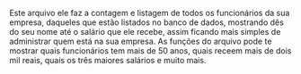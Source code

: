 Este arquivo ele faz a contagem e listagem de todos os funcionários da sua empresa, daqueles que estão listados no banco de dados, mostrando dês do seu nome até o salário que ele recebe, assim ficando mais simples de administrar quem está na sua empresa. As funções do arquivo pode te mostrar quais funcionários tem mais de 50 anos, quais receem mais de dois mil reais, quais os três maiores salários e muito mais.